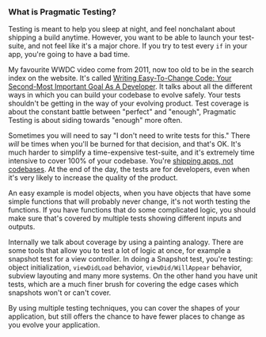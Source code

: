 ### What is Pragmatic Testing?

Testing is meant to help you sleep at night, and feel nonchalant about shipping a build anytime. However, you want to be able to launch your test-suite, and not feel like it's a major chore. If you try to test every `if` in your app, you're going to have a bad time.

My favourite WWDC video come from 2011, now too old to be in the search index on the website. It's called [Writing Easy-To-Change Code: Your Second-Most Important Goal As A Developer](https://developer.apple.com/videos/play/wwdc2011/112/). It talks about all the different ways in which you can build your codebase to evolve safely. Your tests shouldn't be getting in the way of your evolving product. Test coverage is about the constant battle between "perfect" and "enough", Pragmatic Testing is about siding towards "enough" more often.

Sometimes you will need to say "I don't need to write tests for this." There _will_ be times when you'll be burned for that decision, and that's OK. It's much harder to simplify a time-expensive test-suite, and it's extremely time intensive to cover 100% of your codebase. You're [shipping apps, not codebases](http://artsy.github.io/blog/2015/09/01/Cocoa-Architecture-Dropped-Design-Patterns/). At the end of the day, the tests are for developers, even when it's very likely to increase the quality of the product.

An easy example is model objects, when you have objects that have some simple functions that will probably never change, it's not worth testing the functions. If you have functions that do some complicated logic, you should make sure that's covered by multiple tests showing different inputs and outputs.

Internally we talk about coverage by using a painting analogy. There are some tools that allow you to test a lot of logic at once, for example a snapshot test for a view controller. In doing a Snapshot test, you're testing: object initialization, `viewDidLoad` behavior, `viewDid/WillAppear` behavior, subview layouting and many more systems. On the other hand you have unit tests, which are a much finer brush for covering the edge cases which snapshots won't or can't cover.

By using multiple testing techniques, you can cover the shapes of your application, but still offers the chance to have fewer places to change as you evolve your application.
